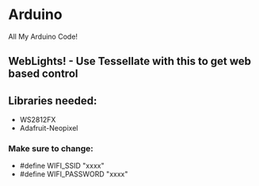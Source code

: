 # Arduino
All My Arduino Code!

## WebLights! - Use Tessellate with this to get web based control
## Libraries needed:
- WS2812FX
- Adafruit-Neopixel

### Make sure to change:
- #define WIFI_SSID "xxxx"
- #define WIFI_PASSWORD "xxxx"


